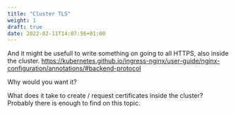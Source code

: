 ```yaml
---
title: "Cluster TLS"
weight: 1
draft: true
date: 2022-02-11T14:07:56+01:00
---
```


And it might be usefull to write something on going to all HTTPS, also inside the cluster.
https://kubernetes.github.io/ingress-nginx/user-guide/nginx-configuration/annotations/#backend-protocol

Why would you want it?

What does it take to create / request certificates inside the cluster? Probably there is enough to find on this topic.
